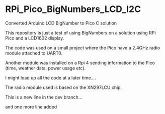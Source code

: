 # RPi_Pico_BigNumbers_LCD_I2C
Converted Arduino LCD BigNumber to Pico C solution

This repository is just a test of using BigNumbers on a solution using RPi Pico and a LCD1602 display.

The code was used on a small project where the Pico have a 2.4GHz radio module attached to UART0.

Another module was installed on a Rpi 4 sending information to the Pico (time, weather data, power usage etc).

I might load up all the code at a later time....

The radio module used is based on the XN297LCU chip.

This is a new line in the dev branch...

and one more line added